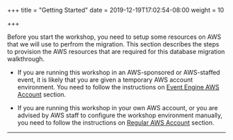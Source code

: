 +++
title = "Getting Started"
date = 2019-12-19T17:02:54-08:00
weight = 10

+++

Before you start the workshop, you need to setup some resources on AWS that we will use to perfrom the migration. This section describes the steps to provision the AWS resources that are required for this database migration walkthrough. 


- If you are running this workshop in an AWS-sponsored or AWS-staffed event, it is likely that you are given a temporary AWS account environment. You need to follow the instructions on [Event Engine AWS Account](../../en/envconfig/event-engine.html) section.


- If you are running this workshop in your own AWS account, or you are advised by AWS staff to configure the workshop environment manually, you need to follow the instructions on [Regular AWS Account](../../en/envconfig/regular.html) section.

___